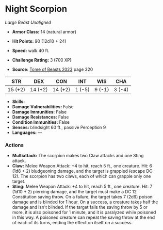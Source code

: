 # Night Scorpion

*Large* *Beast* *Unaligned*

- **Armor Class:** 14 (natural armor)
- **Hit Points:** 90 (12d10 + 24)
- **Speed:** walk 40 ft.

- **Challenge Rating:** 3 (700 XP)
- **Source:** [Tome of Beasts 2023](https://koboldpress.com/kpstore/product/tome-of-beasts-1-2023-edition/) page 320

| STR | DEX | CON | INT | WIS | CHA |
| --- | --- | --- | --- | --- | --- |
| 15 (+2) | 14 (+2) | 14 (+2) | 1 (-5) | 9 (-1) | 3 (-4) |

- **Skills:** 
- **Damage Vulnerabilities:** False
- **Damage Immunities:** False
- **Damage Resistances:** False
- **Condition Immunities:** False
- **Senses:** blindsight 60 ft., passive Perception 9
- **Languages:** —

### Actions

- **Multiattack:** The scorpion makes two Claw attacks and one Sting attack.
- **Claw:** Melee Weapon Attack: +4 to hit, reach 5 ft., one creature. Hit: 6 (1d8 + 2) bludgeoning damage, and the target is grappled (escape DC 12). The scorpion has two claws, each of which can grapple only one target.
- **Sting:** Melee Weapon Attack: +4 to hit, reach 5 ft., one creature. Hit: 7 (1d10 + 2) piercing damage, and the target must make a DC 12 Constitution saving throw. On a failure, the target takes 7 (2d6) poison damage and is blinded for 1 hour. On a success, a creature takes half the damage and isn't blinded. If the target fails the saving throw by 5 or more, it is also poisoned for 1 minute, and it is paralyzed while poisoned in this way. A poisoned creature can repeat the saving throw at the end of each of its turns, ending the effect on itself on a success.
